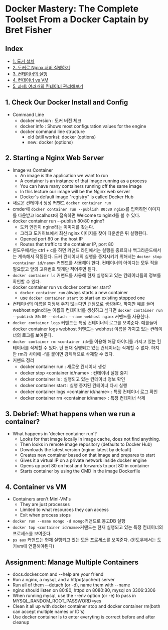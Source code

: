 # Docker Mastery: The Complete Toolset From a Docker Captain by Bret Fisher

## Index

- [1. 도커 설치](#1)
- [2. 도커로 Nginx 서버 실행하기](#2)
- [3. 컨테이너의 실행](#3)
- [4. 컨테이너 vs VM](#4)
- [5. 과제: 여러개의 컨테이너 관리해보기](#5)


<h2 name="1">1. Check Our Docker Install and Config</h2>

- Command Line
  - docker version : 도커 버전 체크 
  - docker info : Shows most configuration values for the engine
  - docker command line structure
    - old (still works): docker <command> (options)
    - new: docker <command> <sub-command> (options)

<h2 name="2">2. Starting a Nginx Web Server</h2>

- Image vs Container
  - An image is the application we want to run
  - A container is an instance of that image running as a process
  - You can have many containers running off the same image
  - In this lecture our image will be the Nginx web server
  - Docker's default image "registry" is called Docker Hub
- 새로운 컨테이너 생성 커맨드
  `docker container run`
- cmder에 `docker container run --publish 80:80 nginx`를 입력하면 이미지를 다운받고 localhost에 접속하면 Welcome to nginx!를 볼 수 있다.
- docker container run --publish 80:80 nginx?
  - 도커 엔진이 nginx라는 이미지를 찾는다.
  - 그리고 도커허브에서 최신 nginx 이미지를 찾아 다운받은 뒤 실행된다.
  - Opened port 80 on the host IP
  - Routes that traffic to the container IP, port 80
- 윈도우에서는 ctrl + c를 하면 커맨드 라인에서는 실행을 종료되나 백그라운드에서는 계속해서 작동된다. 도커 컨테이너의 실행을 중지시키기 위해서는 `docker stop <container id/name>` 커맨드를 사용해야 한다. 컨테이너의 아이디는 모두 적을 필요없고 앞의 고유번호 몇개만 적어주면 된다. 
- `docker container ls` 커맨드를 사용해 현재 실행되고 있는 컨테이너들의 정보를 확인할 수 있다. 
- docker container run vs docker container start?
  - `docker container run` always starts a new container
  - use `docker container start` to start an existing stopped one
- 컨테이너의 이름을 지정해 주지 않는다면 랜덤으로 생성된다. 하지만 예를 들어 webhost nginx라는 이름의 컨테이너를 생성하고 싶다면 `docker container run --publish 80:80 --detach --name webhost nginx` 커맨드를 사용한다. 
- `docker container logs` 커맨드는 특정 컨테이너의 로그를 보여준다. 예를들어 docker container logs webhost 커맨드는 webhost 이름을 가지고 있는 컨테이너의 로그를 보여준다.
- `docker container rm <container id>`를 이용해 해당 아이디를 가지고 있는 컨테이너를 삭제할 수 있다. 단 현재 실행되고 있는 컨테이너는 삭제할 수 없다. 하지만 rm과 <container id>사이에 -f를 붙이면 강제적으로 삭제할 수 있다. 
- 커맨드 정리
  - docker container run : 새로운 컨테이너 생성
  - docker stop <container id/name> : 컨테이너 실행 중지
  - docker container ls : 실행되고 있는 컨테이너 정보 확인
  - docker container start : 실행 중지된 컨테이너 다시 실행
  - docker container logs <container id/name> : 특정 컨테이너 로그 확인
  - docker container rm <container id/name> : 특정 컨테이너 삭제

<h2 name="3">3. Debrief: What happens when we run a container?</h2>

- What happens in 'docker container run'?
  - Looks for that image locally in image cache, does not find anything.
  - Then looks in remote image repository (defaults to Docker Hub)
  - Downloads the latest version (nginx: latest by default)
  - Creates new container based on that image and prepares to start
  - Gives it a virtual IP on a private network inside docker engine
  - Opens up port 80 on host and forwards to port 80 in container
  - Starts container by using the CMD in the image Dockerfile

<h2 name="4">4. Container vs VM</h2>

- Containers aren't Mini-VM's
  - They are just processes
  - Limited to what resources they can access
  - Exit when process stops
- `docker run --name mongo -d mongo`커맨드로 몽고DB 실행
- `docker top <container id/name>`커맨드는 현재 실행되고 있는 특정 컨테이너의 프로세스를 보여준다.
- `ps aux` 커맨드는 현재 실행되고 있는 모든 프로세스를 보여준다. (윈도우에서는 도커vm에 연결해야된다)

<h2 name="5">Assignment: Manage Multiple Containers</h2>

- docs.docker.com and --help are your friend
- Run a nginx, a mysql, and a httpd(apched) server
- Run all of them --detach (or -d), name them with --name
- nginx should listen on 80:80, httpd on 8080:80, mysql on 3306:3306
- When running mysql, use the --env option (or -e) to pass in MYSQL_RANDOM_ROOT_PASSWORD=yes
- Clean it all up with docker container stop and docker container rm(both can accept multiple names or ID's)
- Use docker container ls to enter everyting is correct before and after cleanup
